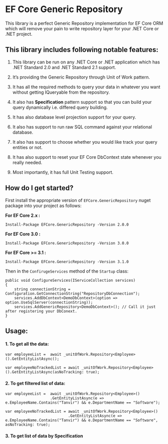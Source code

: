 # EF Core Generic Repository

This library is a perfect Generic Repository implementation for EF Core ORM which will remove your pain to write repository layer for your .NET Core or .NET project.

## This library includes following notable features:

1. This library can be run on any .NET Core or .NET application which has .NET Standard 2.0 and .NET Standard 2.1 support.

2. It’s providing the Generic Repository through Unit of Work pattern.

3. It has all the required methods to query your data in whatever you want without getting IQueryable<T> from the repository.

4. It also has **Specification<T>** pattern support so that you can build your query dynamically i.e. differed query building.

5. It has also database level projection support for your query.

6. It also has support to run raw SQL command against your relational database.

7. It also has support to choose whether you would like track your query entities or not.

8. It has also support to reset your EF Core DbContext state whenever you really needed.

9.  Most importantly, it has full Unit Testing support.

## How do I get started?

First install the appropriate version of `EFCore.GenericRepository` nuget package into your project as follows:

**For EF Core 2.x :**

    Install-Package EFCore.GenericRepository -Version 2.0.0
    
**For EF Core 3.0 :**

    Install-Package EFCore.GenericRepository -Version 3.0.0
    
**For EF Core >= 3.1 :**

    Install-Package EFCore.GenericRepository -Version 3.1.0
    
Then in the `ConfirugeServices` method of the `Startup` class:

    public void ConfigureServices(IServiceCollection services)
    {
        string connectionString = Configuration.GetConnectionString("RepositoryDbConnection");
        services.AddDbContext<DemoDbContext>(option => option.UseSqlServer(connectionString));
        services.AddGenericRepository<DemoDbContext>(); // Call it just after registering your DbConext.
    }
    
## Usage:

#### 1. To get all the data:

    var employeeList =  await _unitOfWork.Repository<Employee>().GetEntityListAsync();
    
    var employeeNoTrackedList = await _unitOfWork.Repository<Employee>().GetEntityListAsync(asNoTracking: true);
    
#### 2. To get filtered list of data:

    var employeeList =  await _unitOfWork.Repository<Employee>()
                        .GetEntityListAsync(e => e.EmployeeName.Contains("Tanvir") && e.DepartmentName == "Software");
                        
    var employeeNoTrackedList = await _unitOfWork.Repository<Employee>()
                                .GetEntityListAsync(e => e.EmployeeName.Contains("Tanvir") && e.DepartmentName == "Software", asNoTracking: true);

#### 3. To get list of data by Specification<T>
